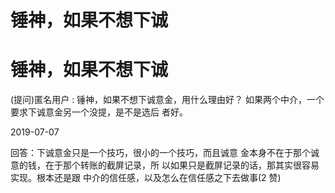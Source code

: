 # 锤神，如果不想下诚

# 锤神，如果不想下诚

(提问)匿名用户 : 锤神，如果不想下诚意金，用什么理由好？ 如果两个中介，一个要求下诚意金另一个没提，是不是选后 者好。

2019-07-07

回答：下诚意金只是一个技巧，很小的一个技巧，而且诚意 金本身不在于那个诚意的钱，在于那个转账的截屏记录，所 以如果只是截屏记录的话，那其实很容易实现。根本还是跟 中介的信任感，以及怎么在信任感之下去做事(2 赞)